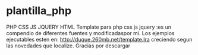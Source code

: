 # plantilla_php
PHP CSS JS JQUERY HTML
Template para php css js jquery :es un compendio de diferentes fuentes y modificadaspor mi.
Los ejemplos ejecutables esten en: http://duque.260mb.net/template.Ira creciendo segun las novedades que localize.
Gracias por descargar
